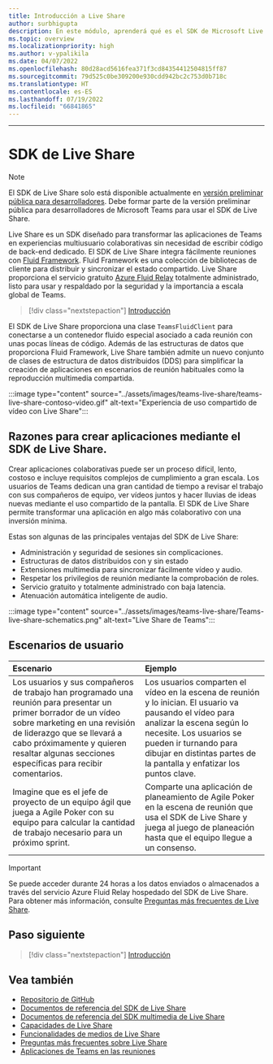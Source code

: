 ```yaml
---
title: Introducción a Live Share
author: surbhigupta
description: En este módulo, aprenderá qué es el SDK de Microsoft Live Share y los escenarios del usuario.
ms.topic: overview
ms.localizationpriority: high
ms.author: v-ypalikila
ms.date: 04/07/2022
ms.openlocfilehash: 80d28acd5616fea371f3cd84354412504815ff87
ms.sourcegitcommit: 79d525c0be309200e930cdd942bc2c753d0b718c
ms.translationtype: HT
ms.contentlocale: es-ES
ms.lasthandoff: 07/19/2022
ms.locfileid: "66841865"
---
```

---

# <a name="live-share-sdk"></a>SDK de Live Share

> [!Note]
> El SDK de Live Share solo está disponible actualmente en [versión preliminar pública para desarrolladores](../resources/dev-preview/developer-preview-intro.md). Debe formar parte de la versión preliminar pública para desarrolladores de Microsoft Teams para usar el SDK de Live Share.

Live Share es un SDK diseñado para transformar las aplicaciones de Teams en experiencias multiusuario colaborativas sin necesidad de escribir código de back-end dedicado. El SDK de Live Share integra fácilmente reuniones con [Fluid Framework](https://fluidframework.com/). Fluid Framework es una colección de bibliotecas de cliente para distribuir y sincronizar el estado compartido. Live Share proporciona el servicio gratuito [Azure Fluid Relay](/azure/azure-fluid-relay/) totalmente administrado, listo para usar y respaldado por la seguridad y la importancia a escala global de Teams.

> [!div class="nextstepaction"]
> [Introducción](teams-live-share-quick-start.md)

El SDK de Live Share proporciona una clase `TeamsFluidClient` para conectarse a un contenedor fluido especial asociado a cada reunión con unas pocas líneas de código. Además de las estructuras de datos que proporciona Fluid Framework, Live Share también admite un nuevo conjunto de clases de estructura de datos distribuidos (DDS) para simplificar la creación de aplicaciones en escenarios de reunión habituales como la reproducción multimedia compartida.

:::image type="content" source="../assets/images/teams-live-share/teams-live-share-contoso-video.gif" alt-text="Experiencia de uso compartido de vídeo con Live Share":::

## <a name="why-build-apps-using-the-live-share-sdk"></a>Razones para crear aplicaciones mediante el SDK de Live Share.

Crear aplicaciones colaborativas puede ser un proceso difícil, lento, costoso e incluye requisitos complejos de cumplimiento a gran escala. Los usuarios de Teams dedican una gran cantidad de tiempo a revisar el trabajo con sus compañeros de equipo, ver vídeos juntos y hacer lluvias de ideas nuevas mediante el uso compartido de la pantalla. El SDK de Live Share permite transformar una aplicación en algo más colaborativo con una inversión mínima.

Estas son algunas de las principales ventajas del SDK de Live Share:

* Administración y seguridad de sesiones sin complicaciones.
* Estructuras de datos distribuidos con y sin estado
* Extensiones multimedia para sincronizar fácilmente vídeo y audio.
* Respetar los privilegios de reunión mediante la comprobación de roles.
* Servicio gratuito y totalmente administrado con baja latencia.
* Atenuación automática inteligente de audio.

:::image type="content" source="../assets/images/teams-live-share/Teams-live-share-schematics.png" alt-text="Live Share de Teams":::

## <a name="user-scenarios"></a>Escenarios de usuario

|Escenario|Ejemplo|
| :------- | :--------------------- |
| Los usuarios y sus compañeros de trabajo han programado una reunión para presentar un primer borrador de un vídeo sobre marketing en una revisión de liderazgo que se llevará a cabo próximamente y quieren resaltar algunas secciones específicas para recibir comentarios. | Los usuarios comparten el vídeo en la escena de reunión y lo inician. El usuario va pausando el vídeo para analizar la escena según lo necesite. Los usuarios se pueden ir turnando para dibujar en distintas partes de la pantalla y enfatizar los puntos clave.|
| Imagine que es el jefe de proyecto de un equipo ágil que juega a Agile Poker con su equipo para calcular la cantidad de trabajo necesario para un próximo sprint.| Comparte una aplicación de planeamiento de Agile Poker en la escena de reunión que usa el SDK de Live Share y juega al juego de planeación hasta que el equipo llegue a un consenso.|

> [!IMPORTANT]
> Se puede acceder durante 24 horas a los datos enviados o almacenados a través del servicio Azure Fluid Relay hospedado del SDK de Live Share. Para obtener más información, consulte [Preguntas más frecuentes de Live Share](teams-live-share-faq.md).

## <a name="next-step"></a>Paso siguiente

> [!div class="nextstepaction"]
> [Introducción](teams-live-share-quick-start.md)

## <a name="see-also"></a>Vea también

* [Repositorio de GitHub](https://github.com/microsoft/live-share-sdk)
* [Documentos de referencia del SDK de Live Share](/javascript/api/@microsoft/live-share/)
* [Documentos de referencia del SDK multimedia de Live Share](/javascript/api/@microsoft/live-share-media/)
* [Capacidades de Live Share](teams-live-share-capabilities.md)
* [Funcionalidades de medios de Live Share](teams-live-share-media-capabilities.md)
* [Preguntas más frecuentes sobre Live Share](teams-live-share-faq.md)
* [Aplicaciones de Teams en las reuniones](teams-apps-in-meetings.md)
